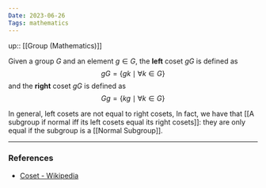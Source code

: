 ```yaml
---
Date: 2023-06-26
Tags: mathematics
---
```

up:: [[Group (Mathematics)]]

Given a group $G$ and an element $g \in G$, the **left** coset $gG$ is defined as
$$gG = \{gk \mid \forall k \in G\}$$
and the **right** coset $gG$ is defined as 
$$Gg = \{kg \mid \forall k \in G\}$$

In general, left cosets are not equal to right cosets, In fact, we have that [[A subgroup if normal iff its left cosets equal its right cosets]]: they are only equal if the subgroup is a [[Normal Subgroup]].

---
### References
- [Coset - Wikipedia](https://en.wikipedia.org/wiki/Coset)
